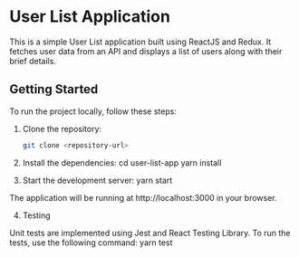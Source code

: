 # User List Application

This is a simple User List application built using ReactJS and Redux. It fetches user data from an API and displays a list of users along with their brief details.

## Getting Started

To run the project locally, follow these steps:

1. Clone the repository:
   ```bash
   git clone <repository-url>

2. Install the dependencies:
    cd user-list-app
    yarn install

3. Start the development server:
    yarn start

The application will be running at http://localhost:3000 in your browser.


4. Testing

Unit tests are implemented using Jest and React Testing Library. To run the tests, use the following command:
    yarn test
